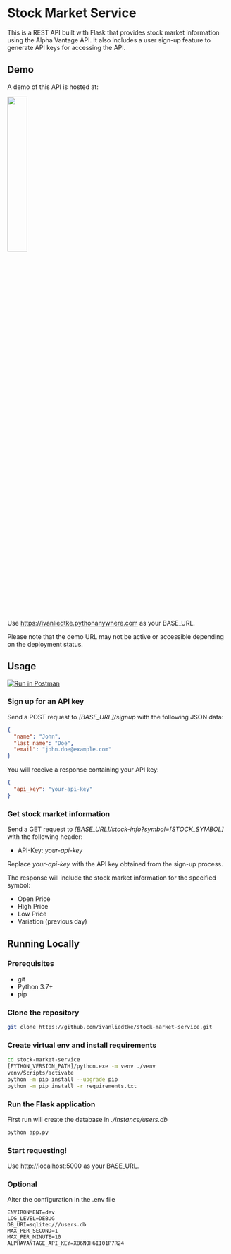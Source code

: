 # Stock Market Service

This is a REST API built with Flask that provides stock market information using the Alpha Vantage API. It also includes a user sign-up feature to generate API keys for accessing the API.

## Demo
A demo of this API is hosted at:

<a href="https://www.pythonanywhere.com"><img src="https://www.pythonanywhere.com/static/anywhere/images/PA-logo.svg" width="30%"></a>

Use https://ivanliedtke.pythonanywhere.com as your BASE_URL.

Please note that the demo URL may not be active or accessible depending on the deployment status.

## Usage
[![Run in Postman](https://run.pstmn.io/button.svg)](https://god.gw.postman.com/run-collection/27635916-ab76c115-8ec5-4618-ba3b-684de9608ad1?action=collection%2Ffork&source=rip_markdown&collection-url=entityId%3D27635916-ab76c115-8ec5-4618-ba3b-684de9608ad1%26entityType%3Dcollection%26workspaceId%3Dd8f57a46-e7dc-423d-aa78-82325be38289)

### Sign up for an API key
Send a POST request to *[BASE_URL]/signup* with the following JSON data:
```json
{
  "name": "John",
  "last_name": "Doe",
  "email": "john.doe@example.com"
}
```

You will receive a response containing your API key:
```json
{
  "api_key": "your-api-key"
}
```

### Get stock market information
Send a GET request to *[BASE_URL]/stock-info?symbol=[STOCK_SYMBOL]* with the following header:
- API-Key: *your-api-key*

Replace *your-api-key* with the API key obtained from the sign-up process.

The response will include the stock market information for the specified symbol:
- Open Price
- High Price
- Low Price
- Variation (previous day)

## Running Locally

### Prerequisites
- git
- Python 3.7+
- pip

### Clone the repository
```bash
git clone https://github.com/ivanliedtke/stock-market-service.git
```

### Create virtual env and install requirements
```bash
cd stock-market-service
[PYTHON_VERSION_PATH]/python.exe -m venv ./venv
venv/Scripts/activate
python -m pip install --upgrade pip
python -m pip install -r requirements.txt
```

### Run the Flask application
First run will create the database in *./instance/users.db*
```bash
python app.py
```

### Start requesting!
Use http://localhost:5000 as your BASE_URL.


### Optional
Alter the configuration in the .env file
```properties
ENVIRONMENT=dev
LOG_LEVEL=DEBUG
DB_URI=sqlite:///users.db
MAX_PER_SECOND=1
MAX_PER_MINUTE=10
ALPHAVANTAGE_API_KEY=X86NOH6II01P7R24
```
